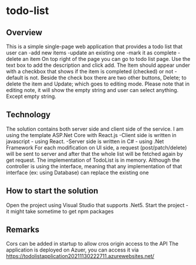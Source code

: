 # todo-list
## Overview
This is a simple single-page web application that provides a todo list that user can
-add new items
-update an existing one
-mark it as complete
-delete an item
On top right of the page you can go to todo list page. Use the text box to add the description and click add.
The Item should appear under with a checkbox that shows if the item is completed (checked) or not - default is not.
Beside the check box there are two other buttons, Delete; to delete the item and Update; which goes to editing mode.
Please note that in editing note, it will show the empty string and user can select anything. Except empty string.

## Technology
The solution contains both server side and client side of the service. I am using the template ASP.Net Core with React.js
-Client side is written in javascript - using React.
-Server side is written in C# - using .Net Framework
For each modification on UI side, a request (post/patch/delete) will be sent to server and after that the whole
list will be fetched again by get request. The implementation of TodoList is in memory. Although the controller
is using the interface, meaning that any implementation of that interface (ex: using Database) can replace the existing one

## How to start the solution
Open the project using Visual Studio that supports .Net5. Start the project - it might take sometime to get npm packages

## Remarks
Cors can be added in startup to allow cros origin access to the API
The application is deployed on Azuer, you can access it via https://todolistapplication20211130222711.azurewebsites.net/